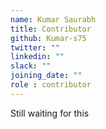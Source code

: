 ```yaml
---
name: Kumar Saurabh
title: Contributor
github: Kumar-s75
twitter: ""
linkedin: ""
slack: ""
joining_date: ""
role : contributor
---
```


Still waiting for this
